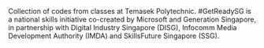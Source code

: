 Collection of codes from classes at Temasek Polytechnic.
#GetReadySG is a national skills initiative co-created by Microsoft and Generation Singapore, in partnership with Digital Industry Singapore (DISG), Infocomm Media Development Authority (IMDA) and SkillsFuture Singapore (SSG). 

